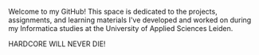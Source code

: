 Welcome to my GitHub! This space is dedicated to the projects, assignments, and learning materials I've developed and worked on during my Informatica studies at the University of Applied Sciences Leiden.

HARDCORE WILL NEVER DIE!
